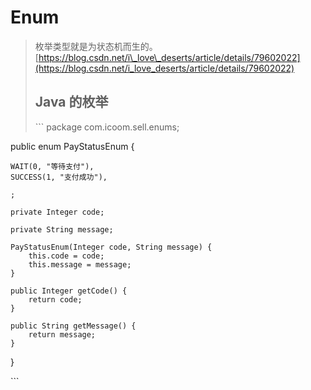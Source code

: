 # Enum

> 枚举类型就是为状态机而生的。 [https://blog.csdn.net/i\_love\_deserts/article/details/79602022](https://blog.csdn.net/i_love_deserts/article/details/79602022)
>
> ## Java 的枚举
>
> \`\`\` package com.icoom.sell.enums;

public enum PayStatusEnum {

```text
WAIT(0, "等待支付"),
SUCCESS(1, "支付成功"),

;

private Integer code;

private String message;

PayStatusEnum(Integer code, String message) {
    this.code = code;
    this.message = message;
}

public Integer getCode() {
    return code;
}

public String getMessage() {
    return message;
}
```

}

\`\`\`

